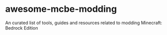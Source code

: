 # awesome-mcbe-modding
An curated list of tools, guides and resources related to modding Minecraft: Bedrock Edition
